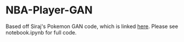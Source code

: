 # NBA-Player-GAN

Based off Siraj's Pokemon GAN code, which is linked [here](https://github.com/llSourcell/Pokemon_GAN). Please see notebook.ipynb for full code.
